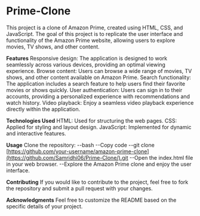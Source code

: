 # Prime-Clone
This project is a clone of Amazon Prime, created using HTML, CSS, and JavaScript. The goal of this project is to replicate the user interface and functionality of the Amazon Prime website, allowing users to explore movies, TV shows, and other content.

**Features**
Responsive design: The application is designed to work seamlessly across various devices, providing an optimal viewing experience.
Browse content: Users can browse a wide range of movies, TV shows, and other content available on Amazon Prime.
Search functionality: The application includes a search feature to help users find their favorite movies or shows quickly.
User authentication: Users can sign in to their accounts, providing a personalized experience with recommendations and watch history.
Video playback: Enjoy a seamless video playback experience directly within the application.


**Technologies Used**
HTML: Used for structuring the web pages.
CSS: Applied for styling and layout design.
JavaScript: Implemented for dynamic and interactive features.


**Usage**
Clone the repository:
--bash
--Copy code
--git clone [https://github.com/your-username/amazon-prime-clone](https://github.com/Samridhi06/Prime-Clone/).git
--Open the index.html file in your web browser.
--Explore the Amazon Prime clone and enjoy the user interface.


**Contributing**
If you would like to contribute to the project, feel free to fork the repository and submit a pull request with your changes.


**Acknowledgments**
Feel free to customize the README based on the specific details of your project.
